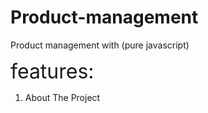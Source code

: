 # Product-management
Product management with (pure javascript)



<summary style="font-size:2rem">features:</summary>
<ol>
  <li>
    <a>About The Project</a>
  </li>
</ol>
